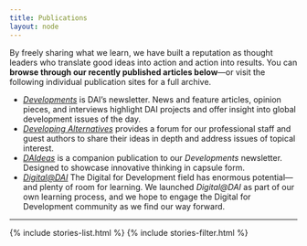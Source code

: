 ```yaml
---
title: Publications
layout: node
---
```


By freely sharing what we learn, we have built a reputation as thought leaders who translate good ideas into action and action into results. You can **browse through our recently published articles below**—or visit the following individual publication sites for a full archive.

* _[Developments](http://dai-global-developments.com/developments/)_ is DAI’s newsletter. News and feature articles, opinion pieces, and interviews highlight DAI projects and offer insight into global development issues of the day.
* _[Developing Alternatives](http://dai-global-developments.com/developing-alternatives/)_ provides a forum for our professional staff and guest authors to share their ideas in depth and address issues of topical interest.
* _[DAIdeas](http://dai-global-developments.com/daideas/)_ is a companion publication to our _Developments_ newsletter. Designed to showcase innovative thinking in capsule form.
* _[Digital@DAI](http://dai-global-digital.com)_ The Digital for Development field has enormous potential—and plenty of room for learning. We launched _Digital@DAI_ as part of our own learning process, and we hope to engage the Digital for Development community as we find our way forward.
<hr>
{% include stories-list.html %}
{% include stories-filter.html %}
